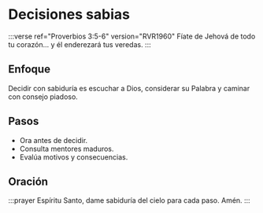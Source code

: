 # Decisiones sabias

:::verse ref="Proverbios 3:5-6" version="RVR1960"
Fíate de Jehová de todo tu corazón... y él enderezará tus veredas.
:::

## Enfoque
Decidir con sabiduría es escuchar a Dios, considerar su Palabra y caminar con consejo piadoso.

## Pasos
- Ora antes de decidir.
- Consulta mentores maduros.
- Evalúa motivos y consecuencias.

## Oración
:::prayer
Espíritu Santo, dame sabiduría del cielo para cada paso. Amén.
:::

